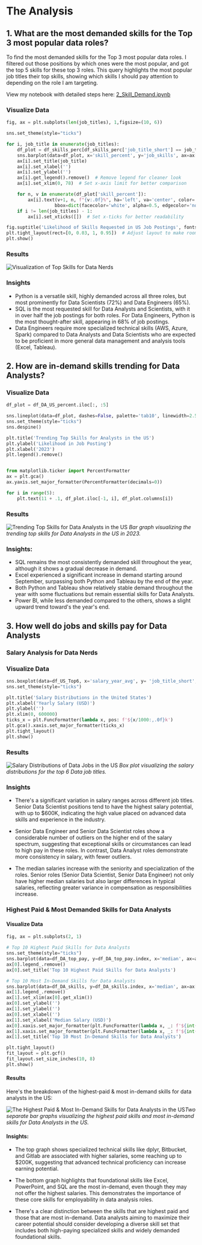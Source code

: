 # The Analysis

## 1. What are the most demanded skills for the Top 3 most popular data roles?

To find the most demanded skills for the Top 3 most popular data roles. I filtered out those positions by which ones were the most popular, and got the top 5 skills for these top 3 roles. This query highlights the most popular job titles their top skills, showing which skills I should pay attention to depending on the role I am targeting. 

View my notebook with detailed steps here:
[2_Skill_Demand.ipynb](2_Skill_Demand.ipynb)


### Visualize Data

```python
fig, ax = plt.subplots(len(job_titles), 1,figsize=(10, 6))

sns.set_theme(style="ticks")

for i, job_title in enumerate(job_titles):
    df_plot = df_skills_perc[df_skills_perc['job_title_short'] == job_title].head(5)
    sns.barplot(data=df_plot, x='skill_percent', y='job_skills', ax=ax[i], palette='dark:b_r', hue='skill_count', orient='h')
    ax[i].set_title(job_title)
    ax[i].set_xlabel('')
    ax[i].set_ylabel('')
    ax[i].get_legend().remove()  # Remove legend for cleaner look
    ax[i].set_xlim(0, 78)  # Set x-axis limit for better comparison

    for n, v in enumerate(df_plot['skill_percent']):
        ax[i].text(v+1, n, f"{v:.0f}%", ha='left', va='center', color='black', fontsize=11, 
                  bbox=dict(facecolor='white', alpha=0.5, edgecolor='none', boxstyle='round,pad=0.2'))
    if i != len(job_titles) - 1:
        ax[i].set_xticks([])  # Set x-ticks for better readability

fig.suptitle('Likelihood of Skills Requested in US Job Postings', fontsize=15)
plt.tight_layout(rect=[0, 0.03, 1, 0.95])  # Adjust layout to make room for the title
plt.show()
```

### Results

![Visualization of Top Skills for Data Nerds](images/Likelihood_of_Skills_Requested_in_US_Job_Postings.png)

### Insights

- Python is a versatile skill, highly demanded across all three roles, but most prominently for Data Scientists (72%) and Data Engineers (65%).
- SQL is the most requested skill for Data Analysts and Scientists, with it in over half the job postings for both roles. For Data Engineers, Python is the most thought-after skill, appearing in 68% of job postings.
- Data Engineers require more specialized technical skills (AWS, Azure, Spark) compared to Data Analysts and Data Scientists who are expected to be proficient in more general data management and analysis tools (Excel, Tableau).

## 2. How are in-demand skills trending for Data Analysts?

### Visualize Data

```python
df_plot = df_DA_US_percent.iloc[:, :5]

sns.lineplot(data=df_plot, dashes=False, palette='tab10', linewidth=2.5)
sns.set_theme(style="ticks")
sns.despine()

plt.title('Trending Top Skills for Analysts in the US')
plt.ylabel('Likelihood in Job Posting')
plt.xlabel('2023')
plt.legend().remove()


from matplotlib.ticker import PercentFormatter
ax = plt.gca()
ax.yaxis.set_major_formatter(PercentFormatter(decimals=0))

for i in range(5):
    plt.text(11 + .1, df_plot.iloc[-1, i], df_plot.columns[i])
```

### Results

![Trending Top Skills for Data Analysts in the US](images/Skill_Trend_DA.png)
*Bar graph visualizing the trending top skills for Data Analysts in the US in 2023.*

### Insights:
- SQL remains the most consistently demanded skill throughout the year, although it shows a gradual decrease in demand.
- Excel experienced a significant increase in demand starting around September, surpassing both Python and Tableau by the end of the year.
- Both Python and Tableau show relatively stable demand throughout the year with some fluctuations but remain essential skills for Data Analysts.
- Power BI, while less demanded compared to the others, shows a slight upward trend toward's the year's end.

## 3. How well do jobs and skills pay for Data Analysts

### Salary Analysis for Data Nerds

### Visualize Data

```python
sns.boxplot(data=df_US_Top6, x='salary_year_avg', y= 'job_title_short', order=job_order)
sns.set_theme(style="ticks")

plt.title('Salary Distributions in the United States')
plt.xlabel('Yearly Salary (USD)')
plt.ylabel('')
plt.xlim(0, 600000)
ticks_x = plt.FuncFormatter(lambda x, pos: f'${x/1000:,.0f}k')
plt.gca().xaxis.set_major_formatter(ticks_x)
plt.tight_layout()
plt.show()
```

### Results
![Salary Distributions of Data Jobs in the US](images/Salary_Boxplot.png)
*Box plot visualizing the salary distributions for the top 6 Data job titles.*

### Insights

- There's a significant variation in salary ranges across different job titles. Senior Data Scientist positions tend to have the highest salary potential, with up to $600K, indicating the high value placed on advanced data skills and experience in the industry.

- Senior Data Engineer and Senior Data Scientist roles show a considerable number of outliers on the higher end of the salary spectrum, suggesting that exceptional skills or circumstances can lead to high pay in these roles. In contrast, Data Analyst roles demonstrate more consistency in salary, with fewer outliers.

- The median salaries increase with the seniority and specialization of the roles. Senior roles (Senior Data Scientist, Senior Data Engineer) not only have higher median salaries but also larger differences in typical salaries, reflecting greater variance in compensation as responsibilities increase.

### Highest Paid & Most Demanded Skills for Data Analysts
#### Visualize Data

```python
fig, ax = plt.subplots(2, 1)

# Top 10 Highest Paid Skills for Data Analysts
sns.set_theme(style="ticks")
sns.barplot(data=df_DA_top_pay, y=df_DA_top_pay.index, x='median', ax=ax[0], hue= 'median', palette='dark:b_r')
ax[0].legend_.remove()
ax[0].set_title('Top 10 Highest Paid Skills for Data Analysts')

# Top 10 Most In-Demand Skills for Data Analysts
sns.barplot(data=df_DA_skills, y=df_DA_skills.index, x='median', ax=ax[1], hue= 'median', palette='light:b')
ax[1].legend_.remove()
ax[1].set_xlim(ax[0].get_xlim())
ax[0].set_ylabel('')
ax[1].set_ylabel('')
ax[0].set_xlabel('')
ax[1].set_xlabel('Median Salary (USD)')
ax[0].xaxis.set_major_formatter(plt.FuncFormatter(lambda x, _: f'${int(x/1000)}K'))
ax[1].xaxis.set_major_formatter(plt.FuncFormatter(lambda x, _: f'${int(x/1000)}K'))
ax[1].set_title('Top 10 Most In-Demand Skills for Data Analysts')

plt.tight_layout()
fit_layout = plt.gcf()
fit_layout.set_size_inches(10, 8)
plt.show()
```

#### Results

Here's the breakdown of the highest-paid & most in-demand skills for data analysts in the US:

![The Highest Paid & Most In-Demand Skills for Data Analysts in the US](images/Highest_Paid_and_Most%20In-Demand_Skills_for_Data_Analysts_in_the_US.png)*Two separate bar graphs visualizing the highest paid skills and most in-demand skills for Data Analysts in the US.*

#### Insights:

- The top graph shows specialized technical skills like dplyr, Bitbucket, and Gitlab are associated with higher salaries, some reaching up to $200K, suggesting that advanced technical proficiency can increase earning potential.

- The bottom graph highlights that foundational skills like Excel, PowerPoint, and SQL are the most in-demand, even though they may not offer the highest salaries. This demonstrates the importance of these core skills for employability in data analysis roles.

- There's a clear distinction between the skills that are highest paid and those that are most in-demand. Data analysts aiming to maximize their career potential should consider developing a diverse skill set that includes both high-paying specialized skills and widely demanded foundational skills.

